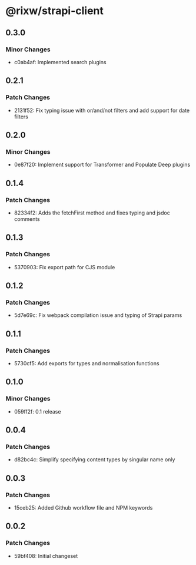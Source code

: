 # @rixw/strapi-client

## 0.3.0

### Minor Changes

- c0ab4af: Implemented search plugins

## 0.2.1

### Patch Changes

- 2131f52: Fix typing issue with or/and/not filters and add support for date filters

## 0.2.0

### Minor Changes

- 0e87f20: Implement support for Transformer and Populate Deep plugins

## 0.1.4

### Patch Changes

- 82334f2: Adds the fetchFirst method and fixes typing and jsdoc comments

## 0.1.3

### Patch Changes

- 5370903: Fix export path for CJS module

## 0.1.2

### Patch Changes

- 5d7e69c: Fix webpack compilation issue and typing of Strapi params

## 0.1.1

### Patch Changes

- 5730cf5: Add exports for types and normalisation functions

## 0.1.0

### Minor Changes

- 059ff2f: 0.1 release

## 0.0.4

### Patch Changes

- d82bc4c: Simplify specifying content types by singular name only

## 0.0.3

### Patch Changes

- 15ceb25: Added Github workflow file and NPM keywords

## 0.0.2

### Patch Changes

- 59bf408: Initial changeset
